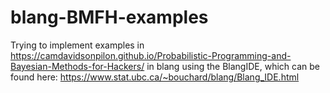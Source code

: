 # blang-BMFH-examples
Trying to implement examples in https://camdavidsonpilon.github.io/Probabilistic-Programming-and-Bayesian-Methods-for-Hackers/  in blang using the BlangIDE, which can be found here: https://www.stat.ubc.ca/~bouchard/blang/Blang_IDE.html

